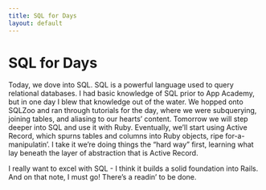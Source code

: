 ```yaml
---
title: SQL for Days
layout: default
---
```


# SQL for Days

Today, we dove into SQL. SQL is a powerful language used to query relational databases. I had basic knowledge of SQL prior to App Academy, but in one day I blew that knowledge out of the water. We hopped onto SQLZoo and ran through tutorials for the day, where we were subquerying, joining tables, and aliasing to our hearts’ content. Tomorrow we will step deeper into SQL and use it with Ruby. Eventually, we’ll start using Active Record, which spurns tables and columns into Ruby objects, ripe for-a-manipulatin’. I take it we’re doing things the “hard way” first, learning what lay beneath the layer of abstraction that is Active Record.

I really want to excel with SQL - I think it builds a solid foundation into Rails. And on that note, I must go! There’s a readin’ to be done.